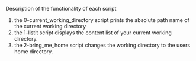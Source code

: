 Description of the functionality of each script
1. the 0-current_working_directory script prints the absolute path name of the current working directory
2. the 1-listit script displays the content list of your current working directory.
3. the 2-bring_me_home script changes the working directory to the users home directory.
